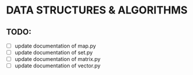 # DATA STRUCTURES & ALGORITHMS 
## TODO:
 - [ ] update documentation of map.py
 - [ ] update documentation of set.py
 - [ ] update documentation of matrix.py
 - [ ] update documentation of vector.py